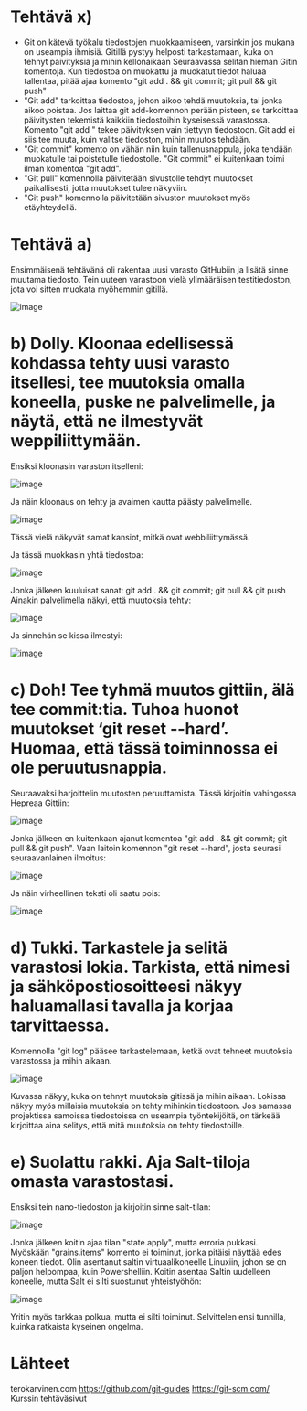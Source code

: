 # Tehtävä x)
- Git on kätevä työkalu tiedostojen muokkaamiseen, varsinkin jos mukana on useampia ihmisiä. Gitillä pystyy helposti tarkastamaan, kuka on tehnyt päivityksiä ja mihin
kellonaikaan
Seuraavassa selitän hieman Gitin komentoja. Kun tiedostoa on muokattu ja muokatut tiedot haluaa tallentaa, pitää ajaa komento  "git add . && git commit; git pull && git push"
-   "Git add" tarkoittaa tiedostoa, johon aikoo tehdä muutoksia, tai jonka aikoo poistaa. Jos laittaa git add-komennon perään pisteen, se tarkoittaa päivitysten tekemistä kaikkiin
tiedostoihin kyseisessä varastossa. Komento   "git add <path>" tekee päivityksen vain tiettyyn tiedostoon. Git add ei siis tee muuta, kuin valitse tiedoston, mihin muutos tehdään.
-   "Git commit" komento on vähän niin kuin tallenusnappula, joka tehdään muokatulle tai poistetulle tiedostolle.  "Git commit" ei kuitenkaan toimi ilman komentoa  "git add".
-   "Git pull" komennolla päivitetään sivustolle tehdyt muutokset paikallisesti, jotta muutokset tulee näkyviin.
-   "Git push" komennolla päivitetään sivuston muutokset myös etäyhteydellä.

 # Tehtävä a)
  Ensimmäisenä tehtävänä oli rakentaa uusi varasto GitHubiin ja lisätä sinne muutama tiedosto. Tein uuteen varastoon vielä ylimääräisen testitiedoston, jota voi sitten muokata
  myöhemmin gitillä.

  ![image](https://github.com/LeeviHuttunen/Palvelintenhallinta/assets/165004822/71bd4e3d-937d-46d0-8dfc-c3895a07e90b)

# b) Dolly. Kloonaa edellisessä kohdassa tehty uusi varasto itsellesi, tee muutoksia omalla koneella, puske ne palvelimelle, ja näytä, että ne ilmestyvät weppiliittymään.
Ensiksi kloonasin varaston itselleni:

![image](https://github.com/LeeviHuttunen/Palvelintenhallinta/assets/165004822/59ccb068-191d-48c7-aa9b-9fb52e9ca89b)

Ja näin kloonaus on tehty ja avaimen kautta päästy palvelimelle.

![image](https://github.com/LeeviHuttunen/Palvelintenhallinta/assets/165004822/945085ac-411c-4f1b-b8c2-3740ef13ad49)

Tässä vielä näkyvät samat kansiot, mitkä ovat webbiliittymässä.

Ja tässä muokkasin yhtä tiedostoa:

![image](https://github.com/LeeviHuttunen/Palvelintenhallinta/assets/165004822/083944f8-25f0-4a20-a9ce-462f13f9c993)

Jonka jälkeen kuuluisat sanat:   git add . && git commit; git pull && git push
Ainakin palvelimella näkyi, että muutoksia tehty:

![image](https://github.com/LeeviHuttunen/Palvelintenhallinta/assets/165004822/d66d874f-16b9-41c1-b336-61a4feee32c6)

Ja sinnehän se kissa ilmestyi:

![image](https://github.com/LeeviHuttunen/Palvelintenhallinta/assets/165004822/6d368f10-ec4a-4acd-b2df-3f3f3e8c0368)

# c) Doh! Tee tyhmä muutos gittiin, älä tee commit:tia. Tuhoa huonot muutokset ‘git reset --hard’. Huomaa, että tässä toiminnossa ei ole peruutusnappia.

Seuraavaksi harjoittelin muutosten peruuttamista. Tässä kirjoitin vahingossa Hepreaa Gittiin:

![image](https://github.com/LeeviHuttunen/Palvelintenhallinta/assets/165004822/b340d113-0e72-4c2c-a56f-7eb8a83660a9)

Jonka jälkeen en kuitenkaan ajanut komentoa  "git add . && git commit; git pull && git push". Vaan laitoin komennon  "git reset --hard", josta seurasi seuraavanlainen ilmoitus:

![image](https://github.com/LeeviHuttunen/Palvelintenhallinta/assets/165004822/03c00d05-438a-40f5-9017-5b7ab18e4183)

Ja näin virheellinen teksti oli saatu pois:

![image](https://github.com/LeeviHuttunen/Palvelintenhallinta/assets/165004822/61db4711-0739-4857-a95a-bc99880a80a4)


# d) Tukki. Tarkastele ja selitä varastosi lokia. Tarkista, että nimesi ja sähköpostiosoitteesi näkyy haluamallasi tavalla ja korjaa tarvittaessa.
Komennolla  "git log" pääsee tarkastelemaan, ketkä ovat tehneet muutoksia varastossa ja mihin aikaan.

![image](https://github.com/LeeviHuttunen/Palvelintenhallinta/assets/165004822/87a4ca70-b4dd-41d4-9bd4-d1b5a0dda1bb)

Kuvassa näkyy, kuka on tehnyt muutoksia gitissä ja mihin aikaan. Lokissa näkyy myös millaisia muutoksia on tehty mihinkin tiedostoon. Jos samassa projektissa samoissa
tiedostoissa on useampia työntekijöitä, on tärkeää kirjoittaa aina selitys, että mitä muutoksia on tehty tiedostoille.

# e) Suolattu rakki. Aja Salt-tiloja omasta varastostasi.
Ensiksi tein nano-tiedoston ja kirjoitin sinne salt-tilan:

![image](https://github.com/LeeviHuttunen/Palvelintenhallinta/assets/165004822/3b03ee1d-001c-45df-ba99-dcc3caa07d78)

Jonka jälkeen koitin ajaa tilan  "state.apply", mutta erroria pukkasi. Myöskään  "grains.items" komento ei toiminut, jonka pitäisi näyttää edes koneen tiedot.
Olin asentanut saltin virtuaalikoneelle Linuxiin, johon se on paljon helpompaa, kuin Powershelliin.
Koitin asentaa Saltin uudelleen koneelle, mutta Salt ei silti suostunut yhteistyöhön:

![image](https://github.com/LeeviHuttunen/Palvelintenhallinta/assets/165004822/e7735e65-52f4-4423-b94c-f1100203dc3b)

Yritin myös tarkkaa polkua, mutta ei silti toiminut.
Selvittelen ensi tunnilla, kuinka ratkaista kyseinen ongelma.

# Lähteet

terokarvinen.com
https://github.com/git-guides
https://git-scm.com/
Kurssin tehtäväsivut
